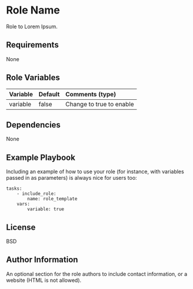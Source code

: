 Role Name
=========

Role to Lorem Ipsum.

Requirements
------------

None

Role Variables
--------------

| Variable                          | Default                 | Comments (type)                                                                                                                                                                       |
| :-------------------------------- | :---------------------- | :------------------------------------------------------------------------------------------------------------------------------------------------------------------------------------ |
| variable            | false                   | Change to true to enable

Dependencies
------------

None

Example Playbook
----------------

Including an example of how to use your role (for instance, with variables passed in as parameters) is always nice for users too:

    tasks:
        - include_role:
            name: role_template
        vars:
            variable: true

License
-------

BSD

Author Information
------------------

An optional section for the role authors to include contact information, or a website (HTML is not allowed).